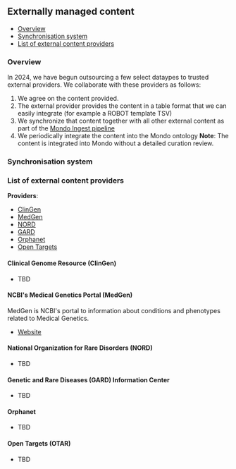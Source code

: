 ## Externally managed content

- [Overview](#overview)
- [Synchronisation system](#sync)
- [List of external content providers](#providers)

### Overview

In 2024, we have begun outsourcing a few select dataypes to trusted external providers.
We collaborate with these providers as follows:

1. We agree on the content provided.
1. The external provider provides the content in a table format that we can easily integrate (for example a ROBOT template TSV)
1. We synchronize that content together with all other external content as part of the [Mondo Ingest pipeline](https://github.com/monarch-initiative/mondo-ingest)
1. We periodically integrate the content into the Mondo ontology
   **Note**: The content is integrated into Mondo without a detailed curation review.

<a id="sync"></a>

### Synchronisation system

<a id="providers"></a>

### List of external content providers

**Providers**:

- [ClinGen](#clingen)
- [MedGen](#medgen)
- [NORD](#nord)
- [GARD](#gard)
- [Orphanet](#orphanet)
- [Open Targets](#otar)

<a id="clingen"></a>

#### Clinical Genome Resource (ClinGen)

- TBD

<a id="medgen"></a>

#### NCBI's Medical Genetics Portal (MedGen)

MedGen is NCBI's portal to information about conditions and phenotypes related to Medical Genetics.

- [Website](https://www.ncbi.nlm.nih.gov/medgen/)

<a id="nord"></a>

#### National Organization for Rare Disorders (NORD)

- TBD

<a id="gard"></a>

#### Genetic and Rare Diseases (GARD) Information Center

- TBD

<a id="orphanet"></a>

#### Orphanet

- TBD

<a id="otar"></a>

#### Open Targets (OTAR)

- TBD
